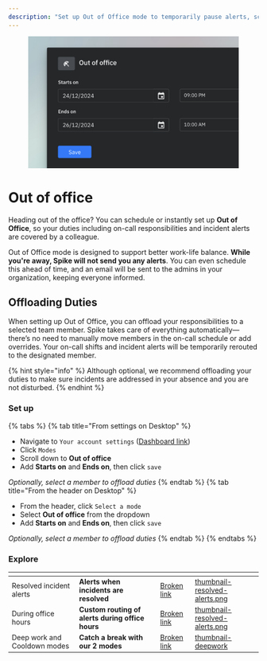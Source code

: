 ```yaml
---
description: "Set up Out of Office mode to temporarily pause alerts, schedule time off, and seamlessly offload duties to team members."
---
```

<figure><img src="../../.gitbook/assets/personal-alerts-management/out of office - example.png" alt=""><figcaption></figcaption></figure>

# Out of office
Heading out of the office? You can schedule or instantly set up **Out of Office**, so your duties including on-call responsibilities and incident alerts are covered by a colleague.

Out of Office mode is designed to support better work-life balance. **While you're away, Spike will not send you any alerts**. You can even schedule this ahead of time, and an email will be sent to the admins in your organization, keeping everyone informed.

## Offloading Duties
When setting up Out of Office, you can offload your responsibilities to a selected team member. Spike takes care of everything automatically—there’s no need to manually move members in the on-call schedule or add overrides. Your on-call shifts and incident alerts will be temporarily rerouted to the designated member.

{% hint style="info" %}
Although optional, we recommend offloading your duties to make sure incidents are addressed in your absence and you are not disturbed.
{% endhint %}

### Set up
{% tabs %}
{% tab title="From settings on Desktop" %}
* Navigate to `Your account settings` ([Dashboard link](https://app.spike.sh/settings/personal-modes#vacation-mode))
* Click `Modes`
* Scroll down to **Out of office** 
* Add **Starts on** and **Ends on**, then click `save`

*Optionally, select a member to offload duties*
{% endtab %}
{% tab title="From the header on Desktop" %}
* From the header, click `Select a mode` 
* Select **Out of office** from the dropdown
* Add **Starts on** and **Ends on**, then click `save`

*Optionally, select a member to offload duties*
{% endtab %}
{% endtabs %}

### Explore
<table data-view="cards">
  <thead>
    <tr>
      <th></th>
      <th></th>
      <th data-hidden data-card-target data-type="content-ref"></th>
      <th data-hidden data-card-cover data-type="files"></th>
    </tr>
  </thead>
  <tbody>
  <tr>
      <td>Resolved incident alerts</td>
      <td><strong>Alerts when incidents are resolved</strong></td>
      <td><a href="resolved-incident-alerts.md">Broken link</a></td>
      <td><a href="../../.gitbook/assets/personal-alerts-management/thumbnail-resolved-alerts.png">thumbnail-resolved-alerts.png</a></td>
    </tr>
    <tr>
      <td>During office hours</td>
      <td><strong>Custom routing of alerts during office hours</strong></td>
      <td><a href="during-office-hours.md">Broken link</a></td>
      <td><a href="../../.gitbook/assets/personal-alerts-management/thumbnail-office-hours.png">thumbnail-resolved-alerts.png</a></td>
    </tr>
    <tr>
      <td>Deep work and Cooldown modes</td>
      <td><strong>Catch a break with our 2 modes</strong></td>
      <td><a href="deep-work-and-cooldown-modes.md">Broken link</a></td>
      <td><a href="../../.gitbook/assets/personal-alerts-management/thumbnail-deepwork.png">thumbnail-deepwork</a></td>
    </tr>
  </tbody>
</table>